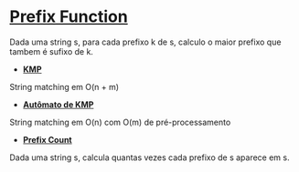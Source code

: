 # [Prefix Function](PrefixFunction.cpp)

Dada uma string s, para cada prefixo k de s, calculo o maior prefixo que tambem é sufixo de k.

* **[KMP](KMP.cpp)**

String matching em O(n + m)

* **[Autômato de KMP](AutKMP.cpp)**

String matching em O(n) com O(m) de pré-processamento

* **[Prefix Count](PrefixCount.cpp)**

Dada uma string s, calcula quantas vezes cada prefixo de s aparece em s.
